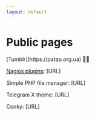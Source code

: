 ```yaml
---
layout: default
---
```


<h1>Public pages</h1>
[Tumblr](https://patap.org.ua) 🐱‍👤

[Nagios plugins](/my_conf_scr/Naemon/): [URL]

Simple PHP file manager: [URL]

Telegram X theme: [URL]

Conky: [URL] 
